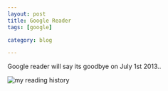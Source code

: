 ```yaml
---
layout: post
title: Google Reader
tags: [google]

category: blog

---
```


Google reader will say its goodbye on July 1st 2013..

![my reading history](http://i.imgur.com/H1Sumib.png)
